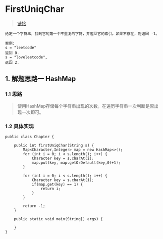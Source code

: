 # FirstUniqChar
> [链接](https://leetcode-cn.com/problems/first-unique-character-in-a-string/)
```
给定一个字符串，找到它的第一个不重复的字符，并返回它的索引。如果不存在，则返回 -1。

案例:
s = "leetcode"
返回 0.
s = "loveleetcode",
返回 2.
```
## 1. 解题思路一 HashMap
### 1.1 思路
> 使用HashMap存储每个字符串出现的次数，在遍历字符串一次判断是否出现一次即可。
### 1.2 具体实现
```
public class Chapter {

    public int firstUniqChar(String s) {
        Map<Character,Integer> map = new HashMap<>();
        for (int i = 0; i < s.length(); i++) {
            Character key = s.charAt(i);
            map.put(key, map.getOrDefault(key,0)+1);
        }

        for (int i = 0; i < s.length(); i++) {
            Character key = s.charAt(i);
            if(map.get(key) == 1) {
                return i;
            }
        }

        return -1;
    }

    public static void main(String[] args) {

    }
}
```